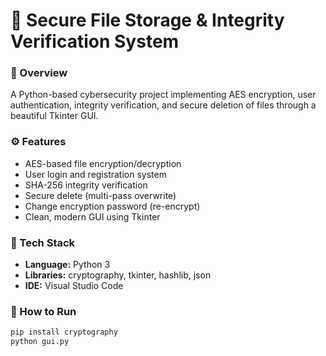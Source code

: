 # 🔐 Secure File Storage & Integrity Verification System

### 🧠 Overview
A Python-based cybersecurity project implementing AES encryption, user authentication, integrity verification, and secure deletion of files through a beautiful Tkinter GUI.

### ⚙️ Features
- AES-based file encryption/decryption
- User login and registration system
- SHA-256 integrity verification
- Secure delete (multi-pass overwrite)
- Change encryption password (re-encrypt)
- Clean, modern GUI using Tkinter

### 🧩 Tech Stack
- **Language:** Python 3
- **Libraries:** cryptography, tkinter, hashlib, json
- **IDE:** Visual Studio Code

### 🚀 How to Run
```bash
pip install cryptography
python gui.py

